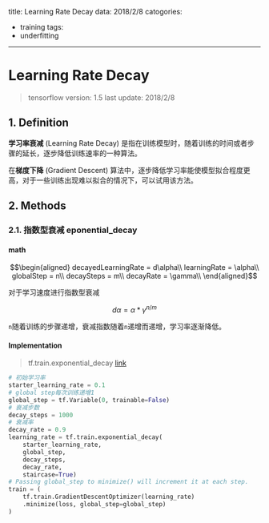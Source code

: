 title: Learning Rate Decay
data: 2018/2/8
catogories:
- training
tags:
- underfitting
---

# Learning Rate Decay

> tensorflow version: 1.5
> last update: 2018/2/8

## 1. Definition

**学习率衰减** (Learning Rate Decay) 是指在训练模型时，随着训练的时间或者步骤的延长，逐步降低训练速率的一种算法。

在**梯度下降** (Gradient Descent) 算法中，逐步降低学习率能使模型拟合程度更高，对于一些训练出现难以拟合的情况下，可以试用该方法。

## 2. Methods

### 2.1. 指数型衰减 eponential_decay

#### math

$$\begin{aligned}
decayedLearningRate = d\alpha\\
learningRate = \alpha\\
globalStep = n\\
decaySteps = m\\
decayRate = \gamma\\
\end{aligned}$$

对于学习速度进行指数型衰减

$$
d\alpha = {\alpha}*{\gamma^{n/m}}
$$

`n`随着训练的步骤递增，衰减指数随着`n`递增而递增，学习率逐渐降低。

#### Implementation

>tf.train.exponential_decay [link](https://tensorflow.google.cn/api_docs/python/tf/train/exponential_decay)

```python
# 初始学习率
starter_learning_rate = 0.1
# global step每次训练递增1
global_step = tf.Variable(0, trainable=False)
# 衰减步数
decay_steps = 1000
# 衰减率
decay_rate = 0.9
learning_rate = tf.train.exponential_decay(
    starter_learning_rate,
    global_step,
    decay_steps,
    decay_rate,
    staircase=True)
# Passing global_step to minimize() will increment it at each step.
train = (
    tf.train.GradientDescentOptimizer(learning_rate)
    .minimize(loss, global_step=global_step)
)
```